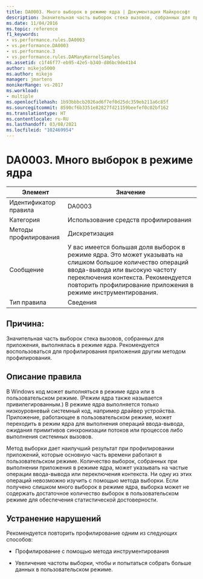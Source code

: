 ```yaml
---
title: DA0003. Много выборок в режиме ядра | Документация Майкрософт
description: Значительная часть выборок стека вызовов, собранных для приложения, выполнялась в режиме ядра.
ms.date: 11/04/2016
ms.topic: reference
f1_keywords:
- vs.performance.rules.DA0003
- vs.performance.DA0003
- vs.performance.3
- vs.performance.rules.DAManyKernelSamples
ms.assetid: c1f46f77-eb95-42e5-b340-d86bc9de41b4
author: mikejo5000
ms.author: mikejo
manager: jmartens
monikerRange: vs-2017
ms.workload:
- multiple
ms.openlocfilehash: 1b93bbbcb2026ad6f7ef0d25dc359eb211a6c85f
ms.sourcegitcommit: 8590cf6b3351e82827fd21159beefef0c02bf162
ms.translationtype: HT
ms.contentlocale: ru-RU
ms.lasthandoff: 03/08/2021
ms.locfileid: "102469954"
---
```

# <a name="da0003-many-kernel-samples"></a>DA0003. Много выборок в режиме ядра

|Элемент|Значение|
|-|-|
|Идентификатор правила|DA0003|
|Категория|Использование средств профилирования|
|Методы профилирования|Дискретизация|
|Сообщение|У вас имеется большая доля выборок в режиме ядра. Это может указывать на слишком большое количество операций ввода-вывода или высокую частоту переключения контекста. Рекомендуется повторить профилирование приложения в режиме инструментирования.|
|Тип правила|Сведения|

## <a name="cause"></a>Причина:
 Значительная часть выборок стека вызовов, собранных для приложения, выполнялась в режиме ядра. Рекомендуется воспользоваться для профилирования приложения другим методом профилирования.

## <a name="rule-description"></a>Описание правила
 В Windows код может выполняться в режиме ядра или в пользовательском режиме. (Режим ядра также называется привилегированным.) В режиме ядра выполняется только низкоуровневый системный код, например драйвер устройства. Приложение, работающее в пользовательском режиме, может переходить в режим ядра для выполнения операций ввода-вывода, ожидания примитивов синхронизации потоков или процессов либо выполнения системных вызовов.

 Метод выборки дает наилучший результат при профилировании приложений, которые основную часть времени работают в пользовательском режиме. Количество выборок, собранных при выполнении приложения в режиме ядра, может указывать на частые операции ввода-вывода или переключения контекста. Ни одну из этих операций невозможно изучить с помощью метода выборки. Если получено слишком много выборок в режиме ядра, выборка может не содержать достаточное количество выборок в пользовательском режиме для обеспечения статистической достоверности.

## <a name="how-to-fix-violations"></a>Устранение нарушений
 Рекомендуется повторить профилирование одним из следующих способов:

- Профилирование с помощью метода инструментирования

- Увеличение частоты выборки, чтобы и попытаться собрать больше данных в пользовательском режиме.
